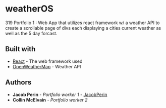 # weatherOS

319 Portfolio 1 : Web App that utilizes react framework w/ a weather API to create a scrollable page of divs each displaying a cities current weather as well as the 5 day forcast. 

## Built with 

* [React](https://reactjs.org/docs/react-api.html) - The web framework used
* [OpenWeatherMap](https://openweathermap.org/api) - Weather API

## Authors 
* **Jacob Perin** - *Portfolio worker 1* - [JacobPerin](https://github.com/JacobPerin)
* **Collin McElvain** - *Portfolio worker 2*

